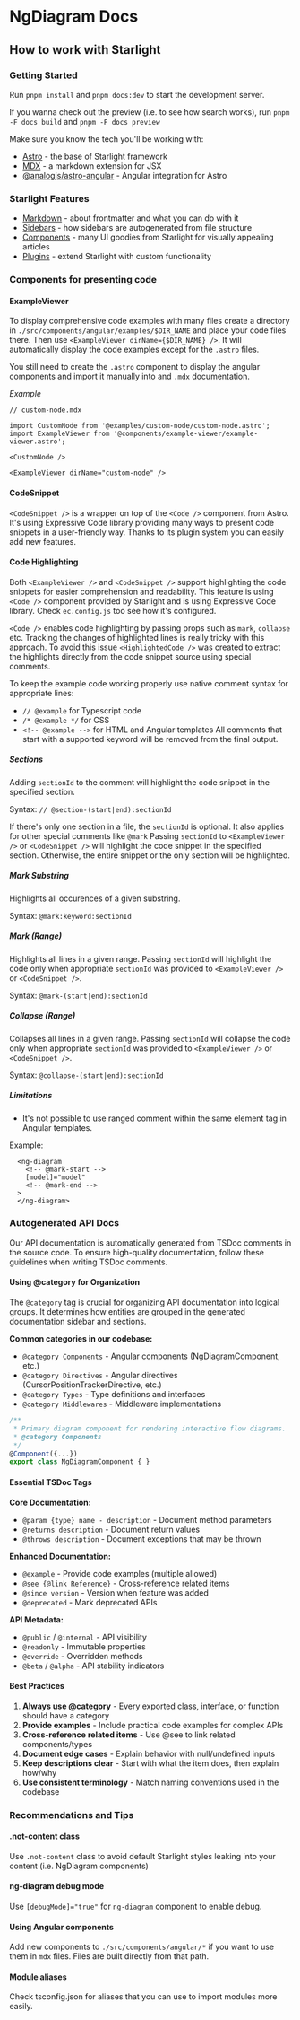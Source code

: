# NgDiagram Docs

## How to work with Starlight

### Getting Started

Run `pnpm install` and `pnpm docs:dev` to start the development server.

If you wanna check out the preview (i.e. to see how search works), run `pnpm -F docs build` and `pnpm -F docs preview`

Make sure you know the tech you'll be working with:

- [Astro](https://docs.astro.build/en/basics/astro-pages/) - the base of Starlight framework
- [MDX](https://mdxjs.com/) - a markdown extension for JSX
- [@analogjs/astro-angular](https://analogjs.org/docs/packages/astro-angular/overview) - Angular integration for Astro

### Starlight Features

- [Markdown](https://starlight.astro.build/guides/authoring-content/) - about frontmatter and what you can do with it
- [Sidebars](https://starlight.astro.build/guides/sidebar/) - how sidebars are autogenerated from file structure
- [Components](https://starlight.astro.build/components/using-components/) - many UI goodies from Starlight for visually appealing articles
- [Plugins](https://starlight.astro.build/resources/plugins/) - extend Starlight with custom functionality

### Components for presenting code

#### ExampleViewer

To display comprehensive code examples with many files create a directory in `./src/components/angular/examples/$DIR_NAME` and place your code files there. Then use `<ExampleViewer dirName={$DIR_NAME} />`. It will automatically display the code examples except for the `.astro` files.

You still need to create the `.astro` component to display the angular components and import it manually into and `.mdx` documentation.

_Example_

```
// custom-node.mdx

import CustomNode from '@examples/custom-node/custom-node.astro';
import ExampleViewer from '@components/example-viewer/example-viewer.astro';

<CustomNode />

<ExampleViewer dirName="custom-node" />
```

#### CodeSnippet

`<CodeSnippet />` is a wrapper on top of the `<Code />` component from Astro. It's using Expressive Code library providing many ways to present code snippets in a user-friendly way. Thanks to its plugin system you can easily add new features.

#### Code Highlighting

Both `<ExampleViewer />` and `<CodeSnippet />` support highlighting the code snippets for easier comprehension and readability. This feature is using `<Code />` component provided by Starlight and is using Expressive Code library. Check `ec.config.js` too see how it's configured.

`<Code />` enables code highlighting by passing props such as `mark`, `collapse` etc. Tracking the changes of highlighted lines is really tricky with this approach. To avoid this issue `<HighlightedCode />` was created to extract the highlights directly from the code snippet source using special comments.

To keep the example code working properly use native comment syntax for appropriate lines:

- `// @example` for Typescript code
- `/* @example */` for CSS
- `<!-- @example -->` for HTML and Angular templates
  All comments that start with a supported keyword will be removed from the final output.

##### Sections

Adding `sectionId` to the comment will highlight the code snippet in the specified section.

Syntax: `// @section-(start|end):sectionId`

If there's only one section in a file, the `sectionId` is optional. It also applies for other special comments like `@mark`
Passing `sectionId` to `<ExampleViewer />` or `<CodeSnippet />` will highlight the code snippet in the specified section. Otherwise, the entire snippet or the only section will be highlighted.

##### Mark Substring

Highlights all occurences of a given substring.

Syntax: `@mark:keyword:sectionId`

##### Mark (Range)

Highlights all lines in a given range.
Passing `sectionId` will highlight the code only when appropriate `sectionId` was provided to `<ExampleViewer />` or `<CodeSnippet />`.

Syntax: `@mark-(start|end):sectionId`

##### Collapse (Range)

Collapses all lines in a given range.
Passing `sectionId` will collapse the code only when appropriate `sectionId` was provided to `<ExampleViewer />` or `<CodeSnippet />`.

Syntax: `@collapse-(start|end):sectionId`

##### Limitations

- It's not possible to use ranged comment within the same element tag in Angular templates.

Example:

```
  <ng-diagram
    <!-- @mark-start -->
    [model]="model"
    <!-- @mark-end -->
  >
  </ng-diagram>
```

### Autogenerated API Docs

Our API documentation is automatically generated from TSDoc comments in the source code. To ensure high-quality documentation, follow these guidelines when writing TSDoc comments.

#### Using @category for Organization

The `@category` tag is crucial for organizing API documentation into logical groups. It determines how entities are grouped in the generated documentation sidebar and sections.

**Common categories in our codebase:**

- `@category Components` - Angular components (NgDiagramComponent, etc.)
- `@category Directives` - Angular directives (CursorPositionTrackerDirective, etc.)
- `@category Types` - Type definitions and interfaces
- `@category Middlewares` - Middleware implementations

```typescript
/**
 * Primary diagram component for rendering interactive flow diagrams.
 * @category Components
 */
@Component({...})
export class NgDiagramComponent { }
```

#### Essential TSDoc Tags

**Core Documentation:**

- `@param {type} name - description` - Document method parameters
- `@returns description` - Document return values
- `@throws description` - Document exceptions that may be thrown

**Enhanced Documentation:**

- `@example` - Provide code examples (multiple allowed)
- `@see {@link Reference}` - Cross-reference related items
- `@since version` - Version when feature was added
- `@deprecated` - Mark deprecated APIs

**API Metadata:**

- `@public` / `@internal` - API visibility
- `@readonly` - Immutable properties
- `@override` - Overridden methods
- `@beta` / `@alpha` - API stability indicators

#### Best Practices

1. **Always use @category** - Every exported class, interface, or function should have a category
2. **Provide examples** - Include practical code examples for complex APIs
3. **Cross-reference related items** - Use @see to link related components/types
4. **Document edge cases** - Explain behavior with null/undefined inputs
5. **Keep descriptions clear** - Start with what the item does, then explain how/why
6. **Use consistent terminology** - Match naming conventions used in the codebase

### Recommendations and Tips

#### .not-content class

Use `.not-content` class to avoid default Starlight styles leaking into your content (i.e. NgDiagram components)

#### ng-diagram debug mode

Use `[debugMode]="true"` for `ng-diagram` component to enable debug.

#### Using Angular components

Add new components to `./src/components/angular/*` if you want to use them in `mdx` files. Files are built directly from that path.

#### Module aliases

Check tsconfig.json for aliases that you can use to import modules more easily.
